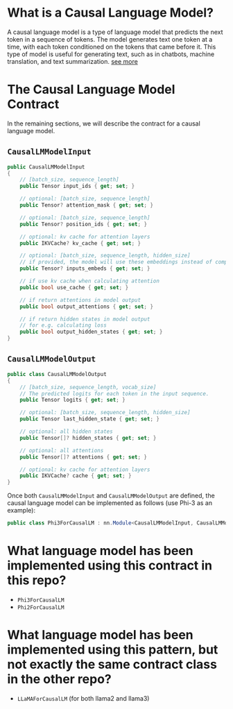 # What is a Causal Language Model?

A causal language model is a type of language model that predicts the next token in a sequence of tokens. The model generates text one token at a time, with each token conditioned on the tokens that came before it. This type of model is useful for generating text, such as in chatbots, machine translation, and text summarization. [see more](https://huggingface.co/docs/transformers/tasks/language_modeling)


# The Causal Language Model Contract
In the remaining sections, we will describe the contract for a causal language model.

## `CausalLMModelInput`
```C#
public CausalLMModelInput
{
    // [batch_size, sequence_length]
    public Tensor input_ids { get; set; }

    // optional: [batch_size, sequence_length]
    public Tensor? attention_mask { get; set; }

    // optional: [batch_size, sequence_length]
    public Tensor? position_ids { get; set; }

    // optional: kv cache for attention layers
    public IKVCache? kv_cache { get; set; }

    // optional: [batch_size, sequence_length, hidden_size]
    // if provided, the model will use these embeddings instead of computing them from input_ids
    public Tensor? inputs_embeds { get; set; }

    // if use kv cache when calculating attention
    public bool use_cache { get; set; }

    // if return attentions in model output
    public bool output_attentions { get; set; }

    // if return hidden states in model output
    // for e.g. calculating loss
    public bool output_hidden_states { get; set; }
}
```

## `CausalLMModelOutput`
```C#
public class CausalLMModelOutput
{
    // [batch_size, sequence_length, vocab_size]
    // The predicted logits for each token in the input sequence.
    public Tensor logits { get; set; }

    // optional: [batch_size, sequence_length, hidden_size]
    public Tensor last_hidden_state { get; set; }

    // optional: all hidden states
    public Tensor[]? hidden_states { get; set; }

    // optional: all attentions
    public Tensor[]? attentions { get; set; }

    // optional: kv cache for attention layers
    public IKVCache? cache { get; set; }
}
```

Once both `CausalLMModelInput` and `CausalLMModelOutput` are defined, the causal language model can be implemented as follows (use Phi-3 as an example):

```C#
public class Phi3ForCausalLM : nn.Module<CausalLMModelInput, CausalLMModelOutput>
```


# What language model has been implemented using this contract in this repo?
- `Phi3ForCausalLM`
- `Phi2ForCausalLM`

# What language model has been implemented using this pattern, but not exactly the same contract class in the other repo?
- `LLaMAForCausalLM` (for both llama2 and llama3)
